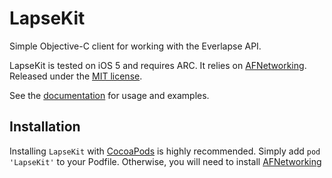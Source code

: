 # LapseKit

Simple Objective-C client for working with the Everlapse API.

LapseKit is tested on iOS 5 and requires ARC. It relies on [AFNetworking][AFNetworking]. Released under the [MIT license](LICENSE).

See the [documentation][Documentation] for usage and examples.

## Installation

Installing `LapseKit` with [CocoaPods][CocoaPods] is highly recommended. Simply add `pod 'LapseKit'` to your Podfile. Otherwise, you will need to install [AFNetworking][AFNetworking]

[AFNetworking]: http://afnetworking.com
[CocoaPods]: http://cocoapods.org
[Documentation]: https://everlapse.com